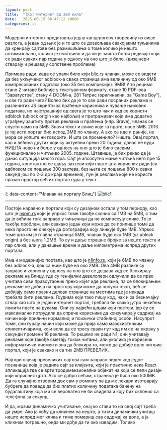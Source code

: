 ```yaml
---
layout: post
title:  "[RS] Интернет од 300 кила"
date:   2025-06-15 00:47:12 +0000
categories: it
---
```


Модерни интернет представља једну канцерогену творевину из више разлога, а један од њих је и то што се дозвољава свакојаким туљанима да креирају сајтове без размишљања о томе колико је нешто оптимизовано, колико је пчитљиво и да ли је заиста бољи редизајн који се ради сваких пар година у односу на оно што је било. (дизајнери стварају и решавају сопствене проблеме)

Примера ради, када се упали било који [blic.rs][blicrs] чланак, може се видети да без укљученог adblock-a свака страница има величину од око 9MB компресованих података (око 35 без компресије). 9MB! У то рецимо стане 2 читаве Библије у текстуалном формату, стане 10 PDF-oва "Заратустре", стану 4 DOOM-a, 281 Тетрис (оригинални, за "Game Boy"), и све то ради чега? Волео бих да је то све ради посраних реклама и различитих JS скрипти за праћење корисника и чување њихових података, но најстрашније од свега је то што чак и кад се користи adblock (ublock origin као најбољи) и претраживач који има додатно уграђену заштиту против реклама и праћења (нпр. Brave), чланак се спусти само на 5MB. Значи текст и слике које га прате, носе 5MB. 2016. је тај исти портал био испод 3MB по чланку. А ако се иде и раније, не мора се уопште ни говорити. И шта се променило? Ништа. Овај портал, као и већина других који су актуелни преко 20 година, данас не нуди НИШТА ново ни боље у односу на оно што је било сасвим функционално и читљиво 2005. године. Штавише, ја бих рекао да је данас ситуација много гора. Сајт је апсолутно мање читљив него пре 15 година, константно се шаљу захтеви који прате шта корисник ради (са адблоком се пошаље 300 захтева, без њега се пошаље 800 и сваки секунд још по 2-3 до краја времена), пун је реклама које не користе празан простор већ их портал гура у текст.

---
{: data-content="Чланак на порталу Блиц"}
![blic1](https://raw.githubusercontent.com/burstw0w/blog/refs/heads/main/_assets/images/1.avif)

---
Постоје наравно и портали који су дизајном остали у том периоду, као што је [nspm.rs][nspmrs] који је упркос томе такође скочио са 1MB на 5MB, с тим да је већина тога заправо у чињеници да не компресују слике. То је такође проблем, али свакако један који може да се припише томе да неко просто не очекује да фотографија коју линкује буде 1MB. Упркос томе што им је главна страница 5MB, чланак буде око 1MB (уз ublock origin) а без њега 1.2MB. То су и даље страшне бројке за нешто текста и пар слика, али у данашње време и даље километрима испред других портала. 

Има и модернијих портала, као што је [n1info.rs][n1], који је 6MB по чланку без adblock-a, док са њим буде на око 2MB. Ова 4MB разлике су заправо и корисна у односу на оно што се дешава кад се блокирају рекламе на Блицу, где су генијални девелопери одлучили да се прво учитава сиви правоугаоник преко којег иде реклама, па се блокирањем рекламе не добија на простору који може да попуни текст, већ се добијају само празни делови странице на местима где је некада требала бити реклама. Људима који тако пишу код, чак и за безначајну ствар као што је један интернет портал, требало би свако јутро чекићем ломити прсте на рукама. Они су највећи шљам који постоји, јер су се максимално потрудили да спрече кориснике да конзумирају садржај на начин који приличи нормалној и психички стабилној особи. Насупрот томе, они гурају начин који може да прија само мазохистичким епилептичарима, који воле да се тресу сваки пут кад им се на екрану у секунди промени 16 реклама. То рецимо не ради N1, они учитавају рекламе које такође сметају током читања, али уколико је корисник информатички писмен и зна да блокира то, може да добије врло читљив портал, који је свакако и са тих 2MB ПРЕВЕЛИК.

Најгори случај превеликих сајтова сам заправо видео код једне познанице која је радила сајт за клијента, који је практично нека React апликација где се врти тродимензионални објекат на који се лепи дизајн који корисник црта. Ако се добро сећам, страница је била око 500MB. Да га случајно отворим док сам у ромингу па да ме лекари изотварају бубреге да поваде да бих платио количину података бачену на будалаштину која ми се вероватно не би свидела и коју бих склонио са телефона за секунд.

И да, мрзим динамичко учитавање, онај ко стави то на свој сајт треба да умре. Ако ја хоћу да кликнем на нешто, а ти ми динамички учиташ нешто испред мог клика и тиме помериш сав садржај ка доле, а ја кликнем погрешно, онда ми дође да ти око извадим. Толико

[blicrs]: https://blic.rs
[nspmrs]: http://nspm.rs
[n1]: https://n1info.rs
